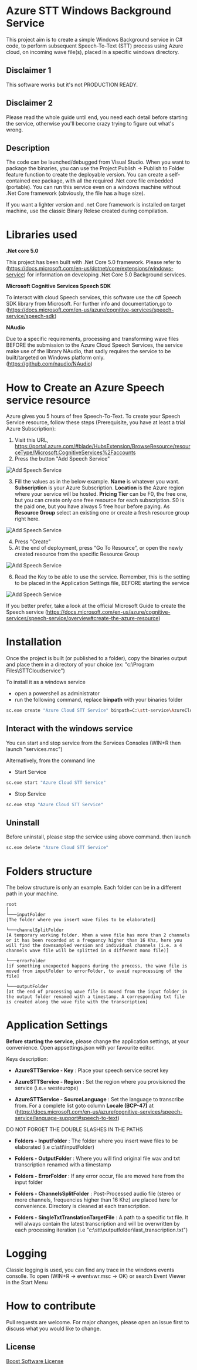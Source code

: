 ﻿# Azure STT Windows Background Service

This project aim is to create a simple Windows Background service in C# code, to perform subsequent Speech-To-Text (STT) process  using Azure cloud, on incoming wave file(s), placed in a specific windows directory.

## Disclaimer 1
This software works but it's not PRODUCTION READY.
## Disclaimer 2
Please read the whole guide until end, you need each detail before starting the service, otherwise you'll become crazy trying to figure out what's wrong.

## Description
The code can be launched/debugged from Visual Studio. When you want to package the binaries, you can use the Project Publish -> Publish to Folder feature function to create the deployable version. You can create a self-contained exe package, with all the required .Net core file embedded (portable). You can run this service even on a windows machine without .Net Core framework (obviously, the file has a huge size). 

If you want a lighter version and .net Core framework is installed on target machine, use the classic Binary Relese created during compilation.

# Libraries used
**.Net core 5.0**

This project has been built with .Net Core 5.0 framework. 
Please refer to (https://docs.microsoft.com/en-us/dotnet/core/extensions/windows-service) for information on developing .Net Core 5.0 Background services.

**Microsoft Cognitive Services Speech SDK**

To interact with cloud Speech services, this software use the c# Speech SDK library from Microsoft.
For further info and documentation,go to (https://docs.microsoft.com/en-us/azure/cognitive-services/speech-service/speech-sdk)

**NAudio**

Due to a specific requirements, processing and transforming wave files BEFORE the submission to the Azure Cloud Speech Services, the service make use of the library NAudio, that sadly requires the service to be built/targeted on Windows platform only. 
(https://github.com/naudio/NAudio)

# How to Create an Azure Speech service resource
Azure gives you 5 hours of free Speech-To-Text.
To create your Speech Service resource, follow these steps (Prerequisite, you have at least a trial Azure Subscription):

1.	Visit this URL, https://portal.azure.com/#blade/HubsExtension/BrowseResource/resourceType/Microsoft.CognitiveServices%2Faccounts
2.	Press the button "Add Speech Service"

![Add Speech Service](/images/tutorial_01.png)

3.	Fill the values as in the below example. **Name** is whatever you want. **Subscription** is your Azure Subscription. **Location** is the Azure region where your service will be hosted. **Pricing Tier** can be F0, the free one, but you can create only one free resource for each subscription. S0 is the paid one, but you have always 5 free hour before paying. As **Resource Group** select an existing one or create a fresh resource group right here.

![Add Speech Service](/images/tutorial_02.png) 

4.	Press "Create"
5.	At the end of deployment, press “Go To Resource”, or open the newly created resource from the specific Resource Group

![Add Speech Service](/images/tutorial_03.png) 
 
6.	Read the Key to be able to use the service. Remember, this is the setting to be placed in the Application Settings file, BEFORE starting the service

![Add Speech Service](/images/tutorial_04.png) 

If you better prefer, take a look at the official Microsoft Guide to create the Speech service (https://docs.microsoft.com/en-us/azure/cognitive-services/speech-service/overview#create-the-azure-resource)

# Installation

Once the project is built (or published to a folder), copy the binaries output and place them in a directory of your choice (ex: "c:\Program Files\STTCloudservice")

To install it as a windows service
* open a powershell as administrator 
* run the following command, replace **binpath** with your binaries folder

```bash
sc.exe create "Azure Cloud STT Service" binpath=C:\stt-service\AzureCloudSTTService.exe
```

## Interact with the windows service
You can start and stop service from the Services Consoles (WIN+R then launch "services.msc")

Alternatively, from the command line

* Start Service 

```bash
sc.exe start "Azure Cloud STT Service"
```

* Stop Service 

```bash
sc.exe stop "Azure Cloud STT Service"
```

## Uninstall

Before uninstall, please stop the service using above command.
then launch

```bash
sc.exe delete "Azure Cloud STT Service"
```


# Folders structure
The below structure is only an example. Each folder can be in a different path in your machine.

```
root 
│   
└───inputFolder 
[The folder where you insert wave files to be elaborated]

└───channelSplitFolder 
[A temporary working folder. When a wave file has more than 2 channels or it has been recorded at a frequency higher than 16 Khz, here you will find the downsampled version and individual channels (i.e. a 4 channels wave file will be splitted in 4 different mono file)]

└───errorFolder
[if something unexpected happens during the process, the wave file is moved from inputFolder to errorFolder, to avoid reprocessing of the file]

└───outputFolder
[at the end of processing wave file is moved from the input folder in the output folder renamed with a timestamp. A corresponding txt file is created along the wave file with the transcription]
```

#  Application Settings
**Before starting the service**, please change the application settings, at your convenience.
Open appsettings.json with yor favourite editor.

Keys description:

* **AzureSTTService - Key** : Place your speech service secret key

* **AzureSTTService - Region** : Set the region where you provisioned the service (i.e.= westeurope)

* **AzureSTTService - SourceLanguage** : Set the language to transcribe from. For a complete list goto column **Locale (BCP-47)** at (https://docs.microsoft.com/en-us/azure/cognitive-services/speech-service/language-support#speech-to-text) 

DO NOT FORGET THE DOUBLE SLASHES IN THE PATHS


* **Folders - InputFolder** : The folder where you insert wave files to be elaborated (i.e c:\\stt\\inputFolder)


* **Folders - OutputFolder** : Where you will find original file wav and txt transcription renamed with a timestamp


* **Folders - ErrorFolder** : If any error occur, file are moved here from the input folder


* **Folders - ChannelsSplitFolder** : Post-Processed audio file (stereo or more channels, frequencies higher than 16 Khz) are placed here for convenience. Directory is cleaned at each transcription.

* **Folders - SingleTxtTranslationTargetFile** : A path to a specific txt file. It will always contain the latest transcription and will be overwritten by each processing iteration (i.e "c:\\stt\\outputfolder\\last_transcription.txt")

#  Logging
Classic logging is used, you can find any trace in the windows events consolle.
To open (WIN+R -> eventvwr.msc -> OK)
or search Event Viewer in the Start Menu

#  How to contribute
Pull requests are welcome. For major changes, please open an issue first to discuss what you would like to change.

## License
[Boost Software License](https://choosealicense.com/licenses/bsl-1.0/)